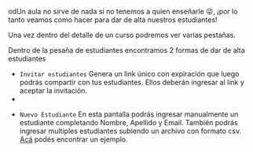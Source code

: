 odUn aula no sirve de nada si no tenemos a quien enseñarle :stuck_out_tongue_winking_eye:, ¡por lo tanto veamos como hacer para dar de alta nuestros estudiantes!

Una vez dentro del detalle de un curso podremos ver varias pestañas.
<div class="mu-browser" style="padding:0"> 
</div>

Dentro de la pesaña de estudiantes encontramos 2 formas de dar de alta estudiantes

* `Invitar estudiantes` Genera un link único con expiración que luego podrás compartir con tus estudiantes. Ellos deberán ingresar al link y aceptar la invitación.
* 
<div class="mu-browser" style="padding:0"> 
</div>

* `Nuevo Estudiante` En esta pantalla podrás ingresar manualmente un estudiante completando Nombre, Apellido y Email. También podrás ingresar multiples estudiantes subiendo un archivo con formato csv. <a href="https://raw.githubusercontent.com/MumukiProject/mumuki-guia-text-primeros-pasos-en-el-aula/master/00003_Agregando%20estudiantes/estudiantes.csv" download> Acá</a> podés encontrar un ejemplo.

<div class="mu-browser" style="padding:0"> 
</div>
